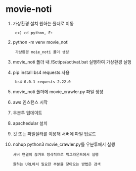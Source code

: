 # movie-noti

1. 가상환경 설치 원하는 폴더로 이동 

        ex) cd python, E:

2. python -m venv movie_noti

        가상환경 moie_noti 폴더 생성

3. movie_noti 폴더 내 /Sctips/activat.bat 실행하여 가상환경 실행

4. pip install bs4 requests 사용

        bs4-0.0.1 requests-2.22.0

5. movie_noti 폴더에 movie_crawler.py 파일 생성

6. aws 인스턴스 시작 

7. 우분투 업데이트

8. apschedular 설치

9. 깃 또는 파일질라를 이용해 서버에 파일 업로드

10. nohup python3 movie_crawler.py를 우분투에서 실행

        서버 연결이 끊겨도 정삭적으로 백그라운드에서 실행

        원하는 URL에서 필요한 부분을 찾아오는 방법은 검색
